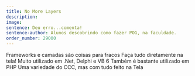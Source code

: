 ```yaml
---
title: No More Layers
description: 
image: 
sentence: Deu erro...comenta!
sentence-author: Alunos descobrindo como fazer POG, na faculdade.
order_number: 29000
---
```

Frameworks e camadas são coisas para fracos
Faça tudo diretamente na tela!
Muito utilizado em .Net, Delphi e VB 6
Também é bastante utilizado em PHP
Uma variedade do CCC, mas com tudo feito na Tela